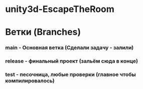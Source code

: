 # unity3d-EscapeTheRoom

# Ветки (Branches)

### main - Основная ветка (Сделали задачу - залили)
### release - финальный проект (зальём сюда в конце)
### test - песочница, любые проверки (главное чтобы компилировалось)
